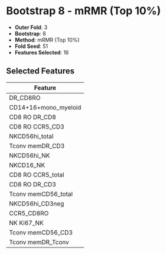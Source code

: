 # Bootstrap 8 - mRMR (Top 10%)

- **Outer Fold**: 3
- **Bootstrap**: 8
- **Method**: mRMR (Top 10%)
- **Fold Seed**: 51
- **Features Selected**: 16

## Selected Features

| Feature |
|---------|
| DR_CD8RO |
| CD14+16+mono_myeloid |
| CD8 RO DR_CD8 |
| CD8 RO CCR5_CD3 |
| NKCD56hi_total |
| Tconv memDR_CD3 |
| NKCD56hi_NK |
| NKCD16_NK |
| CD8 RO CCR5_total |
| CD8 RO DR_CD3 |
| Tconv memCD56_total |
| NKCD56hi_CD3neg |
| CCR5_CD8RO |
| NK Ki67_NK |
| Tconv memCD56_CD3 |
| Tconv memDR_Tconv |

